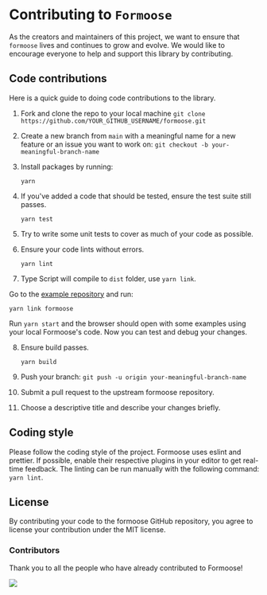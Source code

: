 # Contributing to `Formoose`

As the creators and maintainers of this project, we want to ensure that `formoose` lives and continues to grow and evolve. We would like to encourage everyone to help and support this library by contributing.

## Code contributions

Here is a quick guide to doing code contributions to the library.

1. Fork and clone the repo to your local machine `git clone https://github.com/YOUR_GITHUB_USERNAME/formoose.git`

2. Create a new branch from `main` with a meaningful name for a new feature or an issue you want to work on: `git checkout -b your-meaningful-branch-name`

3. Install packages by running:

   ```shellscript
   yarn
   ```

4. If you've added a code that should be tested, ensure the test suite still passes.

   ```shellscript
   yarn test
   ```

5. Try to write some unit tests to cover as much of your code as possible.

6. Ensure your code lints without errors.

   ```shellscript
   yarn lint
   ```

7. Type Script will compile to `dist` folder, use `yarn link`.

Go to the [example repository](https://github.com/romulobordezani/formoose-examples) and run:

```shell
yarn link formoose
```
Run `yarn start` and the browser should open with some examples using your local Formoose's code. Now you can test and debug your changes.

8. Ensure build passes.

   ```shellscript
   yarn build
   ```

9. Push your branch: `git push -u origin your-meaningful-branch-name`

10. Submit a pull request to the upstream formoose repository.

11. Choose a descriptive title and describe your changes briefly.

## Coding style

Please follow the coding style of the project. Formoose uses eslint and prettier. If possible, enable their respective plugins in your editor to get real-time feedback. The linting can be run manually with the following command: `yarn lint`.

## License

By contributing your code to the formoose GitHub repository, you agree to license your contribution under the MIT license.

### Contributors

Thank you to all the people who have already contributed to Formoose!

<img src="https://opencollective.com/formoose/contributors.svg?width=950" />

